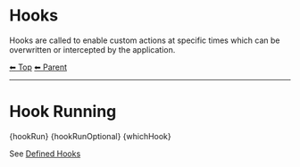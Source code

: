 # Hooks

Hooks are called to enable custom actions at specific times which can be overwritten or intercepted by the application.

<!-- TEMPLATE header 2 -->
[⬅ Top](index.md) [⬅ Parent ](../index.md)
<hr />

# Hook Running

{hookRun}
{hookRunOptional}
{whichHook}

See [Defined Hooks](hooks.md)
